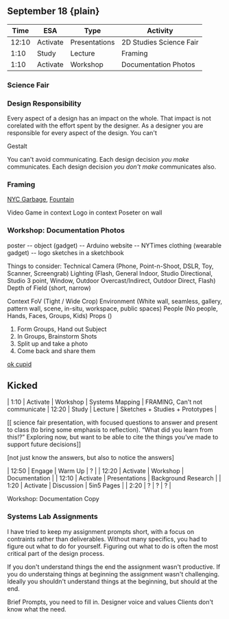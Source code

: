 






## September 18 {plain}

| Time  | ESA      | Type          | Activity                |
| ----- | -------- | ------------- | ----------------------- |
| 12:10 | Activate | Presentations | 2D Studies Science Fair |
| 1:10  | Study    | Lecture       | Framing                 |
| 1:10  | Activate | Workshop      | Documentation Photos    |


### Science Fair

### Design Responsibility
Every aspect of a design has an impact on the whole. That impact is not corelated with the effort spent by the designer. 
As a designer you are responsible for every aspect of the design. You can't 

Gestalt

You can't avoid communicating.
Each design decision *you make* communicates.
Each design decision *you don't make* communicates also.




### Framing
[NYC Garbage](http://nycgarbage.com/), [Fountain](https://www.tate.org.uk/art/artworks/duchamp-fountain-t07573)

Video Game in context
Logo in context
Poseter on wall



### Workshop: Documentation Photos 

poster -- 
object (gadget) -- Arduino
website -- NYTimes
clothing (wearable gadget) --
logo
sketches in a sketchbook


Things to consider:
Technical
    Camera (Phone, Point-n-Shoot, DSLR, Toy, Scanner, Screengrab)
    Lighting (Flash, General Indoor, Studio Directional, Studio 3 point, Window, Outdoor Overcast/Indirect, Outdoor Direct, Flash)
    Depth of Field (short, narrow)
    

Context
    FoV (Tight / Wide Crop)
    Environment (White wall, seamless, gallery, pattern wall, scene, in-situ, workspace, public spaces)
    People (No people, Hands, Faces, Groups, Kids)
    Props ()


1) Form Groups, Hand out Subject
2) In Groups, Brainstorm Shots
3) Split up and take a photo
4) Come back and share them


[ok cupid](https://theblog.okcupid.com/dont-be-ugly-by-accident-b378f261dea4)


## Kicked

| 1:10  | Activate | Workshop | Systems Mapping      |
FRAMING, Can't not communicate
| 12:20 | Study    | Lecture  | Sketches + Studies + Prototypes |

[[ science fair presentation, with focused questions to answer and present to class (to bring some emphasis to reflection). “What did you learn from this!?” Exploring now, but want to be able to cite the things you’ve made to support future decisions]]



[not just know the answers, but also to notice the answers]


| 12:50 | Engage   | Warm Up       | ?                   |
| 12:20 | Activate | Workshop      | Documentation       |
| 12:10 | Activate | Presentations | Background Research |
| 1:20  | Activate | Discussion    | 5in5 Pages          |
| 2:20  | ?        | ?             | ?                   |


Workshop: Documentation Copy 






### Systems Lab Assignments

I have tried to keep my assignment prompts short, with a focus on contraints rather than deliverables. Without many specifics, you had to figure out what to do for yourself. Figuring out what to do is often the most critical part of the design process.

If you don't understand things the end the assignment wasn't productive.
If you do understaing things at beginning the assignment wasn't challenging.
Ideally you shouldn't understand things at the beginning, but should at the end.


Brief Prompts, you need to fill in.
    Designer voice and values
    Clients don't know what the need.



